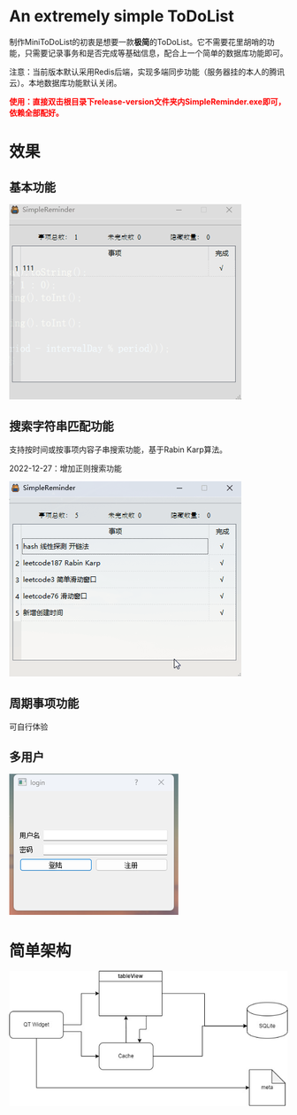 # An extremely simple ToDoList

制作MiniToDoList的初衷是想要一款**极简**的ToDoList。它不需要花里胡哨的功能，只需要记录事务和是否完成等基础信息，配合上一个简单的数据库功能即可。

注意：当前版本默认采用Redis后端，实现多端同步功能（服务器挂的本人的腾讯云）。本地数据库功能默认关闭。

<strong style="color:red;">使用：直接双击根目录下release-version文件夹内SimpleReminder.exe即可，依赖全部配好。</strong>

# 效果

## 基本功能

![demo](README.assets/demo.gif)

## 搜索字符串匹配功能

支持按时间或按事项内容子串搜索功能，基于Rabin Karp算法。

2022-12-27：增加正则搜索功能

![search](README.assets/search.gif)

## 周期事项功能

可自行体验

## 多用户

![image-20221219132251018](README.assets/image-20221219132251018.png)

# 简单架构

![structure](README.assets/structure.jpg)